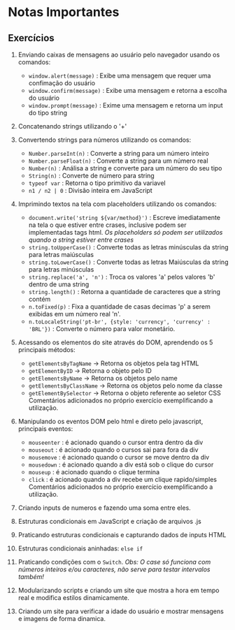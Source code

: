 # Notas Importantes

## Exercícios

01. Enviando caixas de mensagens ao usuário pelo navegador usando os comandos:
    * `window.alert(message)` : Exibe uma mensagem que requer uma confimação do usuário
    * `window.confirm(message)` : Exibe uma mensagem e retorna a escolha do usuário
    * `window.prompt(message)` : Exime uma mensagem e retorna um input do tipo string

02. Concatenando strings utilizando o '+'

03. Convertendo strings para números utilizando os comandos:
    * `Number.parseInt(n)` : Converte a string para um número inteiro
    * `Number.parseFloat(n)` : Converte a string para um número real
    * `Number(n)` : Análisa a string e converte para um número do seu tipo
    * `String(n)` : Converte de número para string
    * `typeof var` : Retorna o tipo primitivo da variavel
    * `n1 / n2 | 0` : Divisão inteira em JavaScript

04. Imprimindo textos na tela com placeholders utilizando os comandos:
    * `document.write('string ${var/method}')` : Escreve imediatamente na tela o que estiver entre crases, inclusive podem ser implementadas tags html. *Os placeholders só podem ser utilizados quando a string estiver entre crases*
    * `string.toUpperCase()` : Converte todas as letras minúsculas da string para letras maiúsculas
    * `string.toLowerCase()` : Converte todas as letras Maiúsculas da string para letras minúsculas
    * `string.replace('a', 'n')` : Troca os valores 'a' pelos valores 'b' dentro de uma string
    * `string.length()` : Retorna a quantidade de caracteres que a string contém
    * `n.toFixed(p)` : Fixa a quantidade de casas decimas 'p' a serem exibidas em um número real 'n'.
    * `n.toLocaleString('pt-br', {style: 'currency', 'currency' : 'BRL'})` : Converte o número para valor monetário.

05. Acessando os elementos do site através do DOM, aprendendo os 5 principais métodos:
    * `getElementsByTagName` -> Retorna os objetos pela tag HTML
    * `getElementByID` -> Retorna o objeto pelo ID
    * `getElementsByName` -> Retorna os objetos pelo name
    * `getElementsByClassName` -> Retorna os objetos pelo nome da classe
    * `getElementBySelector` -> Retorna o objeto referente ao seletor CSS
    Comentários adicionados no próprio exercício exemplificando a utilização.

06. Manipulando os eventos DOM pelo html e direto pelo javascript, principais eventos:
    * `mouseenter` : é acionado quando o cursor entra dentro da div
    * `mouseout` : é acionado quando o cursos sai para fora da div
    * `mousemove` : é acionado quando o cursor se move dentro da div
    * `mousedown` : é acionado quando a div está sob o clique do cursor
    * `mouseup` : é acionado quando o clique termina
    * `click` : é acionado quando a div recebe um clique rapido/simples
    Comentários adicionados no próprio exercício exemplificando a utilização.

07. Criando inputs de numeros e fazendo uma soma entre eles.

08. Estruturas condicionais em JavaScript e criação de arquivos .js

09. Praticando estruturas condicionais e capturando dados de inputs HTML

10. Estruturas condicionais aninhadas: `else if`

11. Praticando condições com o `Switch`. *Obs: O case só funciona com números inteiros e/ou caracteres, não serve para testar intervalos também!*

12. Modularizando scripts e criando um site que mostra a hora em tempo real e modifica estilos dinamicamente.

13. Criando um site para verificar a idade do usuário e mostrar mensagens e imagens de forma dinamica.
